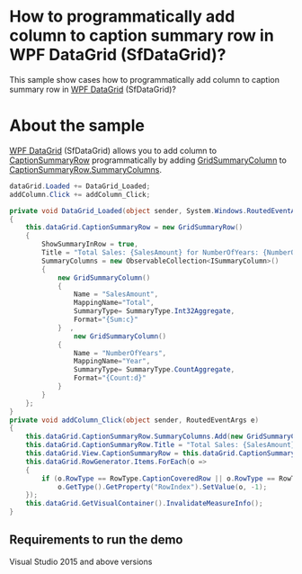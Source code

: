 # How to programmatically add column to caption summary row in WPF DataGrid (SfDataGrid)?

This sample show cases how to programmatically add column to caption summary row in [WPF DataGrid](https://www.syncfusion.com/wpf-ui-controls/datagrid) (SfDataGrid)?
# About the sample

[WPF DataGrid](https://www.syncfusion.com/wpf-ui-controls/datagrid) (SfDataGrid) allows you to add column to [CaptionSummaryRow](https://help.syncfusion.com/cr/cref_files/wpf/Syncfusion.SfGrid.WPF~Syncfusion.UI.Xaml.Grid.SfDataGrid~CaptionSummaryRow.html) programmatically by adding [GridSummaryColumn](https://help.syncfusion.com/cr/cref_files/wpf/Syncfusion.SfGrid.WPF~Syncfusion.UI.Xaml.Grid.GridSummaryColumn.html) to [CaptionSummaryRow.SummaryColumns](https://help.syncfusion.com/cr/cref_files/wpf/Syncfusion.SfGrid.WPF~Syncfusion.UI.Xaml.Grid.GridSummaryRow~SummaryColumns.html).

```c#
dataGrid.Loaded += DataGrid_Loaded;
addColumn.Click += addColumn_Click;

private void DataGrid_Loaded(object sender, System.Windows.RoutedEventArgs e)
{
    this.dataGrid.CaptionSummaryRow = new GridSummaryRow()
    {
        ShowSummaryInRow = true,
        Title = "Total Sales: {SalesAmount} for NumberOfYears: {NumberOfYears}",
        SummaryColumns = new ObservableCollection<ISummaryColumn>()
        {
            new GridSummaryColumn()
            {
                Name = "SalesAmount",
                MappingName="Total",
                SummaryType= SummaryType.Int32Aggregate,
                Format="{Sum:c}"
            }  ,
                new GridSummaryColumn()
            {
                Name = "NumberOfYears",
                MappingName="Year",
                SummaryType= SummaryType.CountAggregate,
                Format="{Count:d}"
            }
        }
    };
}
private void addColumn_Click(object sender, RoutedEventArgs e)
{
    this.dataGrid.CaptionSummaryRow.SummaryColumns.Add(new GridSummaryColumn() { Name = "Q1Sales", MappingName = "QS1", SummaryType = SummaryType.Int32Aggregate, Format = "{Sum:d}" });
    this.dataGrid.CaptionSummaryRow.Title = "Total Sales: {SalesAmount} for NumberOfYears: {NumberOfYears} and Quaterly Sales is {Q1Sales}";
    this.dataGrid.View.CaptionSummaryRow = this.dataGrid.CaptionSummaryRow;
    this.dataGrid.RowGenerator.Items.ForEach(o =>
    {
        if (o.RowType == RowType.CaptionCoveredRow || o.RowType == RowType.CaptionRow)
            o.GetType().GetProperty("RowIndex").SetValue(o, -1);
    });
    this.dataGrid.GetVisualContainer().InvalidateMeasureInfo();
}
```
## Requirements to run the demo
 Visual Studio 2015 and above versions
